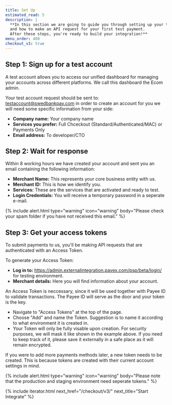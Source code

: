 ```yaml
---
title: Set Up
estimated_read: 5
description: |
  **In this section we are going to guide you through setting up your test account
  and how to make an API request for your first test payment.
  After these steps, you're ready to build your integration!**
menu_order: 400
checkout_v3: true
---
```


## Step 1: Sign up for a test account

A test account allows you to access our unified dashboard for managing your
accounts across different platforms. We call this dashboard the Ecom admin.

Your test account request should be sent to:
[testaccount@swedbankpay.com](mailto:testaccount@swedbankpay.com) in order to
create an account for you we will need some specific information from your side:

-   **Company name:** Your company name
-   **Services you prefer:** Full Chceckout (Standard/Authenticated/MAC) or
  Payments Only
-   **Email address:** To developer/CTO

## Step 2: Wait for response

Within 8 working hours we have created your account and sent you an email
containing the following information:

-   **Merchant Name:** This represents your core business entity with us.
-   **Merchant ID:** This is how we identify you.
-   **Services:** These are the services that are activated and ready to test.
-   **Login Credentials:** You will receive a temporary password in a seperate
  e-mail.
  
{% include alert.html type="warning" icon="warning" body="Please check your spam
folder if you have not received this email." %}

## Step 3: Get your access tokens

To submit payments to us, you'll be making API requests that are authenticated
with an Access Token.

To generate your Access Token:

-   **Log in to:** <https://admin.externalintegration.payex.com/psp/beta/login/>
  for testing environment.
-   **Merchant details:** Here you will find information about your account.

An Access Token is neccessary, since it will be used together with Payee ID to
validate transactions. The Payee ID will serve as the door and your token is the
key.

-   Navigate to "Access Tokens" at the top of the page.
-   Choose "Add" and name the Token. Suggestion is to name it according to what
  environment it is created in.
-   Your Token will only be fully visable upon creation. For security purposes, we
  will mask it like shown in the example above. If you need to keep track of it,
  please save it externally in a safe place as it will remain encrypted.

If you were to add more payments methods later, a new token needs to be created.
This is because tokens are created with their current account settings in mind.

{% include alert.html type="warning" icon="warning" body="Please note that the
production and staging environment need seperate tokens." %}

{% include iterator.html next_href="/checkout/v3/"
                         next_title="Start Integrate" %}
